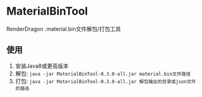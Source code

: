 # MaterialBinTool
RenderDragon .material.bin文件解包/打包工具

## 使用
1. 安装Java8或更高版本
2. 解包: `java -jar MaterialBinTool-0.3.0-all.jar material.bin文件路径`   
3. 打包: `java -jar MaterialBinTool-0.3.0-all.jar 解包输出的目录或json文件的路径`
